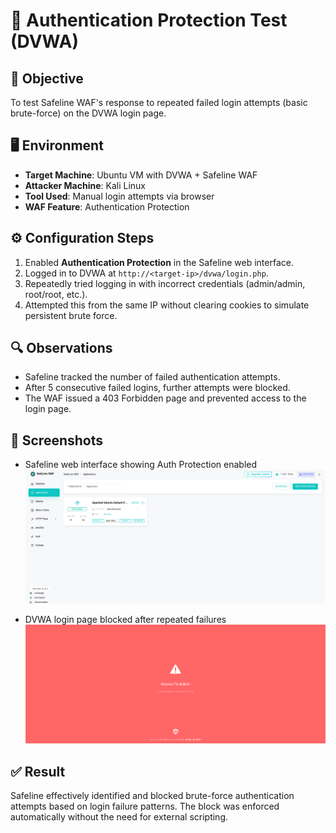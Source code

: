 # 🔐 Authentication Protection Test (DVWA)

## 📌 Objective

To test Safeline WAF's response to repeated failed login attempts (basic brute-force) on the DVWA login page.

## 🖥️ Environment

- **Target Machine**: Ubuntu VM with DVWA + Safeline WAF
- **Attacker Machine**: Kali Linux
- **Tool Used**: Manual login attempts via browser
- **WAF Feature**: Authentication Protection

## ⚙️ Configuration Steps

1. Enabled **Authentication Protection** in the Safeline web interface.
2. Logged in to DVWA at `http://<target-ip>/dvwa/login.php`.
3. Repeatedly tried logging in with incorrect credentials (admin/admin, root/root, etc.).
4. Attempted this from the same IP without clearing cookies to simulate persistent brute force.

## 🔍 Observations

- Safeline tracked the number of failed authentication attempts.
- After 5 consecutive failed logins, further attempts were blocked.
- The WAF issued a 403 Forbidden page and prevented access to the login page.

## 📸 Screenshots

- Safeline web interface showing Auth Protection enabled
  ![Safwline application](/screenshots/Safeline_application.png)

- DVWA login page blocked after repeated failures
  ![DVWA blocked](/screenshots/access_forbidden1.png)

## ✅ Result

Safeline effectively identified and blocked brute-force authentication attempts based on login failure patterns. The block was enforced automatically without the need for external scripting.
